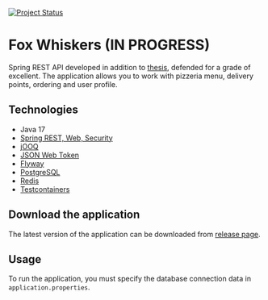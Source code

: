 [![Project Status](https://img.shields.io/badge/status-IN%20PROGRESS-yellow.svg)](https://example.com)
# Fox Whiskers (IN PROGRESS)

Spring REST API developed in addition to [thesis](https://github.com/qwonix/fox-whiskers), defended for a grade of excellent. The application allows you to work 
with pizzeria menu, delivery points, ordering and user profile.

## Technologies
* Java 17
* [Spring REST, Web, Security](https://spring.io/)
* [jOOQ](https://www.jooq.org/)
* [JSON Web Token](https://jwt.io/)
* [Flyway](https://flywaydb.org/)
* [PostgreSQL](https://www.postgresql.org/)
* [Redis](https://redis.io/)
* [Testcontainers](https://testcontainers.com/)

## Download the application

The latest version of the application can be downloaded from [release page](https://github.com/qwonix/fox-whiskers-api/releases).

## Usage

To run the application, you must specify the database connection data in `application.properties`.
